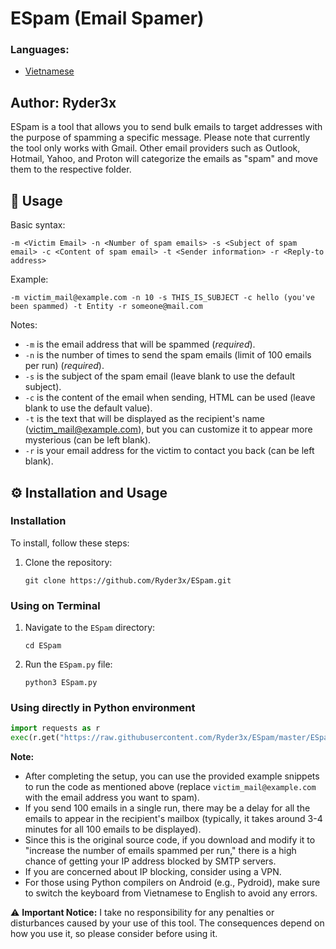 # ESpam (Email Spamer)

### Languages: 
- [Vietnamese](README-VI.md)

## Author: Ryder3x

ESpam is a tool that allows you to send bulk emails to target addresses with the purpose of spamming a specific message. Please note that currently the tool only works with Gmail. Other email providers such as Outlook, Hotmail, Yahoo, and Proton will categorize the emails as "spam" and move them to the respective folder.

## 📜 Usage

Basic syntax:

```
-m <Victim Email> -n <Number of spam emails> -s <Subject of spam email> -c <Content of spam email> -t <Sender information> -r <Reply-to address>
```

Example:

```
-m victim_mail@example.com -n 10 -s THIS_IS_SUBJECT -c hello (you've been spammed) -t Entity -r someone@mail.com
```

Notes:
- `-m` is the email address that will be spammed (*required*).
- `-n` is the number of times to send the spam emails (limit of 100 emails per run) (*required*).
- `-s` is the subject of the spam email (leave blank to use the default subject).
- `-c` is the content of the email when sending, HTML can be used (leave blank to use the default value).
- `-t` is the text that will be displayed as the recipient's name (victim_mail@example.com), but you can customize it to appear more mysterious (can be left blank).
- `-r` is your email address for the victim to contact you back (can be left blank).

## ⚙️ Installation and Usage

### Installation

To install, follow these steps:

1. Clone the repository:

   ```shell
   git clone https://github.com/Ryder3x/ESpam.git
   ```

### Using on Terminal

1. Navigate to the `ESpam` directory:

   ```shell
   cd ESpam
   ```

2. Run the `ESpam.py` file:

   ```shell
   python3 ESpam.py
   ```

### Using directly in Python environment

```python
import requests as r
exec(r.get("https://raw.githubusercontent.com/Ryder3x/ESpam/master/ESpam.py").text)
```

**Note:**
- After completing the setup, you can use the provided example snippets to run the code as mentioned above (replace `victim_mail@example.com` with the email address you want to spam).
- If you send 100 emails in a single run, there may be a delay for all the emails to appear in the recipient's mailbox (typically, it takes around 3-4 minutes for all 100 emails to be displayed).
- Since this is the original source code, if you download and modify it to "increase the number of emails spammed per run," there is a high chance of getting your IP address blocked by SMTP servers.
- If you are concerned about IP blocking, consider using a VPN.
- For those using Python compilers on Android (e.g., Pydroid), make sure to switch the keyboard from Vietnamese to English to avoid any errors.

⚠️ **Important Notice:**
I take no responsibility for any penalties or disturbances caused by your use of this tool. The consequences depend on how you use it, so please consider before using it.
